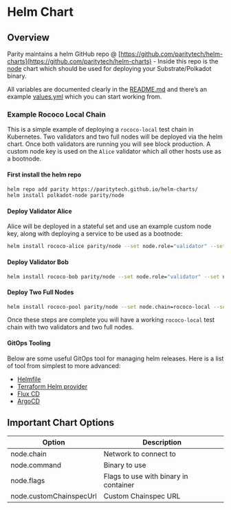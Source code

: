 # Helm Chart

## Overview

Parity maintains a helm GitHub repo @ [https://github.com/paritytech/helm-charts](https://github.com/paritytech/helm-charts) - Inside this repo is the [node](https://github.com/paritytech/helm-charts/tree/main/charts/node) chart which should be used for deploying your Substrate/Polkadot binary.

All variables are documented clearly in the [README.md](https://github.com/paritytech/helm-charts/blob/main/charts/node/README.md) and there’s an example [values.yml](https://github.com/paritytech/helm-charts/blob/main/charts/node/values.yaml) which you can start working from.

### Example Rococo Local Chain

This is a simple example of deploying a `rococo-local` test chain in Kubernetes. Two validators and two full nodes will be deployed via the helm chart. Once both validators are running you will see block production. A custom node key is used on the `Alice` validator which all other hosts use as a bootnode.

#### First install the helm repo

```bash
helm repo add parity https://paritytech.github.io/helm-charts/
helm install polkadot-node parity/node
```

#### Deploy Validator Alice

Alice will be deployed in a stateful set and use an example custom node key, along with deploying a service to be used as a bootnode:

```bash
helm install rococo-alice parity/node --set node.role="validator" --set node.customNodeKey="91cb59d86820419075b08e3043cd802ba3506388d8b161d2d4acd203af5194c1" --set node.chain=rococo-local --set node.perNodeServices.relayP2pService.enabled=true --set node.perNodeServices.relayP2pService.port=30333 --set node.flags="--alice --rpc-external --ws-external --rpc-cors all --rpc-methods=unsafe"
```

#### Deploy Validator Bob

```bash
helm install rococo-bob parity/node --set node.role="validator" --set node.chain=rococo-local --set node.flags="--bob --bootnodes '/dns4/rococo-alice-node-0-relay-chain-p2p/tcp/30333/p2p/12D3KooWMeR4iQLRBNq87ViDf9W7f6cc9ydAPJgmq48rAH116WoC'"
```

#### Deploy Two Full Nodes

```bash
helm install rococo-pool parity/node --set node.chain=rococo-local --set node.replicas=2 --set node.flags="--bootnodes '/dns4/rococo-alice-node-0-relay-chain-p2p/tcp/30333/p2p/12D3KooWMeR4iQLRBNq87ViDf9W7f6cc9ydAPJgmq48rAH116WoC'"
```

Once these steps are complete you will have a working `rococo-local` test chain with two validators and two full nodes.

#### GitOps Tooling

Below are some useful GitOps tool for managing helm releases. Here is a list of tool from simplest to more advanced:

- [Helmfile](https://github.com/roboll/helmfile)
- [Terraform Helm provider](https://registry.terraform.io/providers/hashicorp/helm/latest/docs)
- [Flux CD](https://fluxcd.io/)
- [ArgoCD](https://argo-cd.readthedocs.io/en/stable/)

## Important Chart Options

| Option                  | Description                           |
| ----------------------- | ------------------------------------- |
| node.chain              | Network to connect to                 |
| node.command            | Binary to use                         |
| node.flags              | Flags to use with binary in container |
| node.customChainspecUrl | Custom Chainspec URL                  |
